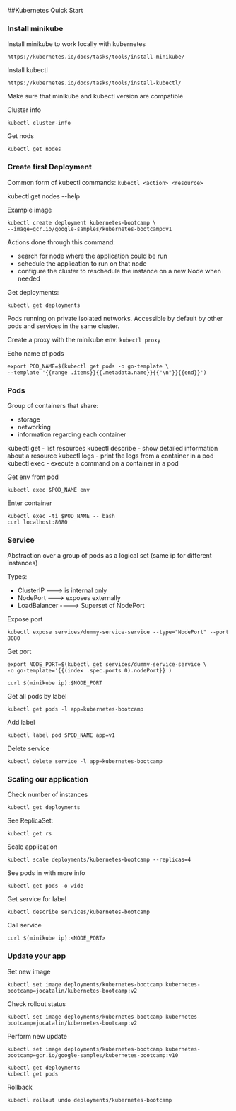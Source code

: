 ##Kubernetes Quick Start

### Install minikube

Install minikube to work locally with kubernetes
```
https://kubernetes.io/docs/tasks/tools/install-minikube/
```
Install kubectl
```
https://kubernetes.io/docs/tasks/tools/install-kubectl/
```

Make sure that minikube and kubectl version are compatible

Cluster info
```
kubectl cluster-info
```

Get nods
```
kubectl get nodes
```

### Create first Deployment

Common form of kubectl commands: ``kubectl <action> <resource>``  

kubectl get nodes --help

Example image
```
kubectl create deployment kubernetes-bootcamp \
--image=gcr.io/google-samples/kubernetes-bootcamp:v1
```

Actions done through this command:
- search for node where the application could be run
- schedule the application to run on that node
- configure the cluster to reschedule the instance on a new Node when needed

Get deployments:
```
kubectl get deployments
```

Pods running on private isolated networks. Accessible by default by
other pods and services in the same cluster.

Create a proxy with the minikube env: ``kubectl proxy``  

Echo name of pods
```
export POD_NAME=$(kubectl get pods -o go-template \
--template '{{range .items}}{{.metadata.name}}{{"\n"}}{{end}}')
```

### Pods

Group of containers that share:
- storage
- networking
- information regarding each container

kubectl get - list resources
kubectl describe - show detailed information about a resource
kubectl logs - print the logs from a container in a pod
kubectl exec - execute a command on a container in a pod

Get env from pod
```
kubectl exec $POD_NAME env
```
Enter container
```
kubectl exec -ti $POD_NAME -- bash
curl localhost:8080
```

### Service

Abstraction over a group of pods as a logical set (same ip for different instances)

Types:
- ClusterIP ---> is internal only
- NodePort ---> exposes externally
- LoadBalancer ----> Superset of NodePort

Expose port
```
kubectl expose services/dummy-service-service --type="NodePort" --port 8080
```

Get port
```
export NODE_PORT=$(kubectl get services/dummy-service-service \
-o go-template='{{(index .spec.ports 0).nodePort}}')

curl $(minikube ip):$NODE_PORT
```

Get all pods by label
```
kubectl get pods -l app=kubernetes-bootcamp
```

Add label
```
kubectl label pod $POD_NAME app=v1
```

Delete service
```
kubectl delete service -l app=kubernetes-bootcamp
```

### Scaling our application

Check number of instances
```
kubectl get deployments
```

See ReplicaSet:

```
kubectl get rs
```

Scale application
```
kubectl scale deployments/kubernetes-bootcamp --replicas=4
```

See pods in with more info
```
kubectl get pods -o wide
```

Get service for label
```
kubectl describe services/kubernetes-bootcamp
```

Call service
```
curl $(minikube ip):<NODE_PORT>
```


### Update your app

Set new image
```
kubectl set image deployments/kubernetes-bootcamp kubernetes-bootcamp=jocatalin/kubernetes-bootcamp:v2
```

Check rollout status
```
kubectl set image deployments/kubernetes-bootcamp kubernetes-bootcamp=jocatalin/kubernetes-bootcamp:v2
```

Perform new update
```
kubectl set image deployments/kubernetes-bootcamp kubernetes-bootcamp=gcr.io/google-samples/kubernetes-bootcamp:v10
```

```
kubectl get deployments
kubectl get pods
```

Rollback
```
kubectl rollout undo deployments/kubernetes-bootcamp
```
